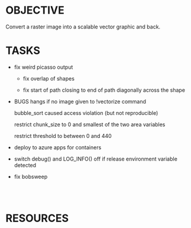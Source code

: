 
# OBJECTIVE
Convert a raster image into a scalable vector graphic and back.

# TASKS

- fix weird picasso output
    - fix overlap of shapes

    - fix start of path closing to end of path diagonally across the shape

- BUGS
    hangs if no image given to !vectorize command

    bubble_sort caused access violation (but not reproducible)

    restrict chunk_size to 0 and smallest of the two area variables

    restrict threshold to between 0 and 440

- deploy to azure apps for containers

- switch debug() and LOG_INFO() off if release environment variable detected

- fix bobsweep

<br>
<br>

# RESOURCES
